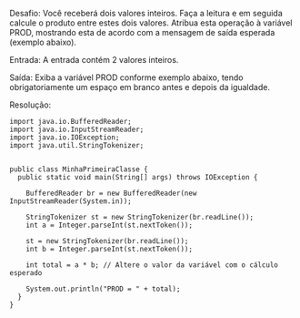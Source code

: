Desafio:
Você receberá dois valores inteiros. Faça a leitura e em seguida calcule o produto entre estes dois valores. Atribua esta operação à variável PROD, mostrando esta de acordo com a mensagem de saída esperada (exemplo abaixo).   

Entrada:
A entrada contém 2 valores inteiros.

Saída:
Exiba a variável PROD conforme exemplo abaixo, tendo obrigatoriamente um espaço em branco antes e depois da igualdade.

Resolução:
```
import java.io.BufferedReader;
import java.io.InputStreamReader;
import java.io.IOException;
import java.util.StringTokenizer;


public class MinhaPrimeiraClasse {
  public static void main(String[] args) throws IOException {
    
    BufferedReader br = new BufferedReader(new InputStreamReader(System.in));
    
    StringTokenizer st = new StringTokenizer(br.readLine());
    int a = Integer.parseInt(st.nextToken());

    st = new StringTokenizer(br.readLine());
    int b = Integer.parseInt(st.nextToken());
    
    int total = a * b; // Altere o valor da variável com o cálculo esperado
    
    System.out.println("PROD = " + total);
  }
}
```